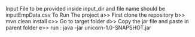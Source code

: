 Input File to be provided inside input_dir and file name should be inputEmpData.csv
To Run The project 
a>> First clone the repository
b>> mvn clean install
c>> Go to target folder
d>> Copy the jar file and paste in parent folder
e>> run : java -jar unicorn-1.0-SNAPSHOT.jar
